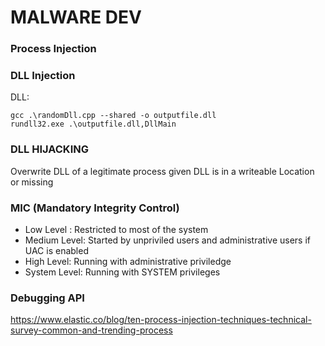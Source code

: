 # MALWARE DEV

### Process Injection


### DLL Injection

DLL: 


```
gcc .\randomDll.cpp --shared -o outputfile.dll
rundll32.exe .\outputfile.dll,DllMain
```


### DLL HIJACKING

Overwrite DLL of a legitimate process given DLL is in a writeable Location or missing

### MIC (Mandatory Integrity Control)

- Low Level : Restricted to most of the system
- Medium Level: Started by unpriviled users and administrative users if UAC is enabled
- High Level:  Running with administrative priviledge
- System Level:  Running with SYSTEM privileges


### Debugging API



https://www.elastic.co/blog/ten-process-injection-techniques-technical-survey-common-and-trending-process